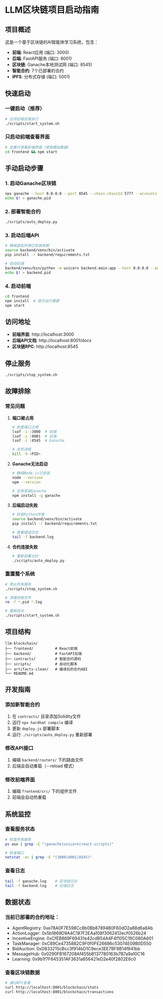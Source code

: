 # LLM区块链项目启动指南

## 项目概述
这是一个基于区块链的AI智能体学习系统，包含：
- **前端**: React应用 (端口: 3000)
- **后端**: FastAPI服务 (端口: 8001) 
- **区块链**: Ganache本地测试网 (端口: 8545)
- **智能合约**: 7个已部署的合约
- **IPFS**: 分布式存储 (端口: 5001)

## 快速启动

### 一键启动（推荐）
```bash
# 在项目根目录执行
./scripts/start_system.sh
```

### 只启动前端查看界面
```bash
# 如果只想看前端界面（使用模拟数据）
cd frontend && npm start
```

## 手动启动步骤

### 1. 启动Ganache区块链
```bash
npx ganache --host 0.0.0.0 --port 8545 --chain.chainId 5777 --accounts 10 --deterministic > ganache.log 2>&1 &
echo $! > ganache.pid
```

### 2. 部署智能合约
```bash
./scripts/auto_deploy.py
```

### 3. 启动后端API
```bash
# 确保虚拟环境已安装依赖
source backend/venv/bin/activate
pip install -r backend/requirements.txt

# 启动后端
backend/venv/bin/python -m uvicorn backend.main:app --host 0.0.0.0 --port 8001 --reload > backend.log 2>&1 &
echo $! > backend.pid
```

### 4. 启动前端
```bash
cd frontend
npm install  # 首次运行需要
npm start
```

## 访问地址
- **前端界面**: http://localhost:3000
- **后端API文档**: http://localhost:8001/docs
- **区块链RPC**: http://localhost:8545

## 停止服务
```bash
./scripts/stop_system.sh
```

## 故障排除

### 常见问题

1. **端口被占用**
   ```bash
   # 检查端口占用
   lsof -i :3000  # 前端
   lsof -i :8001  # 后端
   lsof -i :8545  # Ganache
   
   # 杀死进程
   kill -9 <PID>
   ```

2. **Ganache无法启动**
   ```bash
   # 确保Node.js已安装
   node --version
   npm --version
   
   # 全局安装Ganache
   npm install -g ganache
   ```

3. **后端启动失败**
   ```bash
   # 检查Python环境
   source backend/venv/bin/activate
   pip install -r backend/requirements.txt
   
   # 查看错误日志
   tail -f backend.log
   ```

4. **合约连接失败**
   ```bash
   # 重新部署合约
   ./scripts/auto_deploy.py
   ```

### 重置整个系统
```bash
# 停止所有服务
./scripts/stop_system.sh

# 清理进程文件
rm -f *.pid *.log

# 重新启动
./scripts/start_system.sh
```

## 项目结构
```
llm-blockchain/
├── frontend/          # React前端
├── backend/           # FastAPI后端
├── contracts/         # 智能合约源码
├── scripts/           # 自动化脚本
├── artifacts-clean/   # 编译后的合约ABI
└── README.md
```

## 开发指南

### 添加新智能合约
1. 在 `contracts/` 目录添加Solidity文件
2. 运行 `npx hardhat compile` 编译
3. 更新 `deploy.js` 部署脚本
4. 运行 `./scripts/auto_deploy.py` 重新部署

### 修改API接口
1. 编辑 `backend/routers/` 下的路由文件
2. 后端会自动重载（--reload 模式）

### 修改前端界面
1. 编辑 `frontend/src/` 下的组件文件
2. 前端会自动热重载

## 系统监控

### 查看服务状态
```bash
# 检查所有服务
ps aux | grep -E "(ganache|uvicorn|react-scripts)"

# 检查端口
netstat -an | grep -E "(3000|8001|8545)"
```

### 查看日志
```bash
tail -f ganache.log    # 区块链日志
tail -f backend.log    # 后端日志
```

## 数据状态

### 当前已部署的合约地址：
- AgentRegistry: 0xe78A0F7E598Cc8b0Bb87894B0F60dD2a88d6a8Ab
- ActionLogger: 0x5b1869D9A4C187F2EAa108f3062412ecf0526b24  
- IncentiveEngine: 0xCfEB869F69431e42cdB54A4F4f105C19C080A601
- TaskManager: 0xC89Ce4735882C9F0f0FE26686c53074E09B0D550
- BidAuction: 0xD833215cBcc3f914bD1C9ece3EE7BF8B14f841bb
- MessageHub: 0x0290FB167208Af455bB137780163b7B7a9a10C16
- Learning: 0x9b1f7F645351AF3631a656421eD2e40f2802E6c0

### 查看区块链数据
```bash
# 通过API查看
curl http://localhost:8001/blockchain/stats
curl http://localhost:8001/blockchain/transactions
```